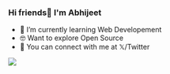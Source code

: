### Hi friends👋 I'm Abhijeet

- 🌱 I’m currently learning Web Developement
- 🤓 Want to explore Open Source
- 📧 You can connect with me at 𝕏/Twitter

<!--
**AbhijeetPanigrahi/AbhijeetPanigrahi** is a ✨ _special_ ✨ repository because its `README.md` (this file) appears on your GitHub profile.

Here are some ideas to get you started:

- 🔭 I’m currently working on ...
- 🌱 I’m currently learning ...
- 👯 I’m looking to collaborate on ...
- 🤔 I’m looking for help with ...
- 💬 Ask me about ...
- 📫 How to reach me: ...
- 😄 Pronouns: ...
- ⚡ Fun fact: ...
-->
<img 
   src="https://github-readme-stats.vercel.app/api?username=abhijeetpanigrahi&show_icons=true&theme=tokyonight" 
/>
    
